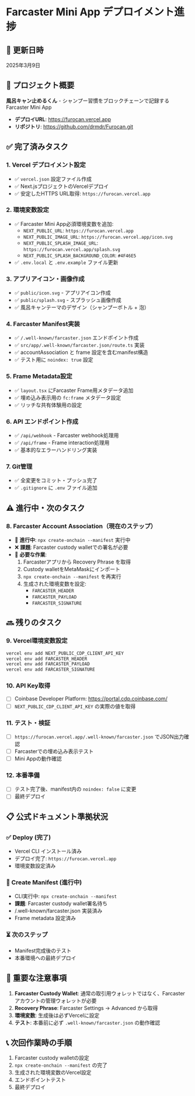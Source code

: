# Farcaster Mini App デプロイメント進捗

## 📅 更新日時
2025年3月9日

## 🎯 プロジェクト概要
**風呂キャン止めるくん** - シャンプー習慣をブロックチェーンで記録するFarcaster Mini App

- **デプロイURL**: https://furocan.vercel.app
- **リポジトリ**: https://github.com/drmdr/Furocan.git

## ✅ 完了済みタスク

### 1. Vercel デプロイメント設定
- ✅ `vercel.json` 設定ファイル作成
- ✅ Next.jsプロジェクトのVercelデプロイ
- ✅ 安定したHTTPS URL取得: `https://furocan.vercel.app`

### 2. 環境変数設定
- ✅ Farcaster Mini App必須環境変数を追加:
  - `NEXT_PUBLIC_URL`: `https://furocan.vercel.app`
  - `NEXT_PUBLIC_IMAGE_URL`: `https://furocan.vercel.app/icon.svg`
  - `NEXT_PUBLIC_SPLASH_IMAGE_URL`: `https://furocan.vercel.app/splash.svg`
  - `NEXT_PUBLIC_SPLASH_BACKGROUND_COLOR`: `#4F46E5`
- ✅ `.env.local` と `.env.example` ファイル更新

### 3. アプリアイコン・画像作成
- ✅ `public/icon.svg` - アプリアイコン作成
- ✅ `public/splash.svg` - スプラッシュ画像作成
- ✅ 風呂キャンテーマのデザイン（シャンプーボトル + 泡）

### 4. Farcaster Manifest実装
- ✅ `/.well-known/farcaster.json` エンドポイント作成
- ✅ `src/app/.well-known/farcaster.json/route.ts` 実装
- ✅ accountAssociation と frame 設定を含むmanifest構造
- ✅ テスト用に `noindex: true` 設定

### 5. Frame Metadata設定
- ✅ `layout.tsx` にFarcaster Frame用メタデータ追加
- ✅ 埋め込み表示用の `fc:frame` メタデータ設定
- ✅ リッチな共有体験用の設定

### 6. API エンドポイント作成
- ✅ `/api/webhook` - Farcaster webhook処理用
- ✅ `/api/frame` - Frame interaction処理用
- ✅ 基本的なエラーハンドリング実装

### 7. Git管理
- ✅ 全変更をコミット・プッシュ完了
- ✅ `.gitignore` に `.env` ファイル追加

## ⚠️ 進行中・次のタスク

### 8. Farcaster Account Association（現在のステップ）
- 🔄 **進行中**: `npx create-onchain --manifest` 実行中
- ❌ **課題**: Farcaster custody walletでの署名が必要
- 📝 **必要な作業**:
  1. Farcasterアプリから Recovery Phrase を取得
  2. Custody walletをMetaMaskにインポート
  3. `npx create-onchain --manifest` を再実行
  4. 生成された環境変数を設定:
     - `FARCASTER_HEADER`
     - `FARCASTER_PAYLOAD` 
     - `FARCASTER_SIGNATURE`

## 🔜 残りのタスク

### 9. Vercel環境変数設定
```bash
vercel env add NEXT_PUBLIC_CDP_CLIENT_API_KEY
vercel env add FARCASTER_HEADER
vercel env add FARCASTER_PAYLOAD
vercel env add FARCASTER_SIGNATURE
```

### 10. API Key取得
- [ ] Coinbase Developer Platform: https://portal.cdp.coinbase.com/
- [ ] `NEXT_PUBLIC_CDP_CLIENT_API_KEY` の実際の値を取得

### 11. テスト・検証
- [ ] `https://furocan.vercel.app/.well-known/farcaster.json` でJSON出力確認
- [ ] Farcasterでの埋め込み表示テスト
- [ ] Mini Appの動作確認

### 12. 本番準備
- [ ] テスト完了後、manifest内の `noindex: false` に変更
- [ ] 最終デプロイ

## 📋 公式ドキュメント準拠状況

### ✅ Deploy (完了)
- Vercel CLI インストール済み
- デプロイ完了: `https://furocan.vercel.app`
- 環境変数設定済み

### 🔄 Create Manifest (進行中)
- CLI実行中: `npx create-onchain --manifest`
- **課題**: Farcaster custody wallet署名待ち
- /.well-known/farcaster.json 実装済み
- Frame metadata 設定済み

### ⏳ 次のステップ
- Manifest完成後のテスト
- 本番環境への最終デプロイ

## 🚨 重要な注意事項
1. **Farcaster Custody Wallet**: 通常の取引用ウォレットではなく、Farcasterアカウントの管理ウォレットが必要
2. **Recovery Phrase**: Farcaster Settings → Advanced から取得
3. **環境変数**: 生成後は必ずVercelに設定
4. **テスト**: 本番前に必ず `.well-known/farcaster.json` の動作確認

## 📞 次回作業時の手順
1. Farcaster custody walletの設定
2. `npx create-onchain --manifest` の完了
3. 生成された環境変数のVercel設定
4. エンドポイントテスト
5. 最終デプロイ
